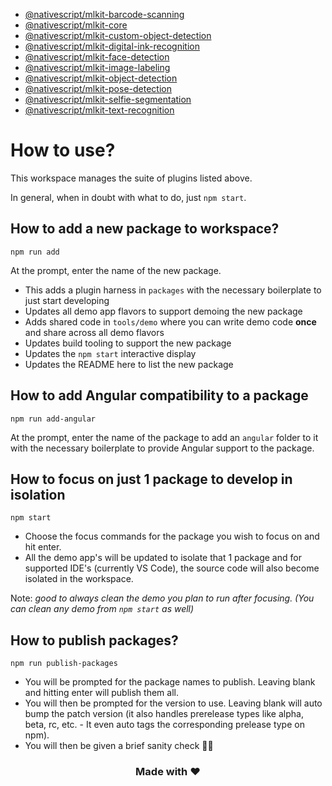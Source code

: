 - [@nativescript/mlkit-barcode-scanning](packages/mlkit-barcode-scanning/README.md)
- [@nativescript/mlkit-core](packages/mlkit-core/README.md)
- [@nativescript/mlkit-custom-object-detection](packages/mlkit-custom-object-detection/README.md)
- [@nativescript/mlkit-digital-ink-recognition](packages/mlkit-digital-ink-recognition/README.md)
- [@nativescript/mlkit-face-detection](packages/mlkit-face-detection/README.md)
- [@nativescript/mlkit-image-labeling](packages/mlkit-image-labeling/README.md)
- [@nativescript/mlkit-object-detection](packages/mlkit-object-detection/README.md)
- [@nativescript/mlkit-pose-detection](packages/mlkit-pose-detection/README.md)
- [@nativescript/mlkit-selfie-segmentation](packages/mlkit-selfie-segmentation/README.md)
- [@nativescript/mlkit-text-recognition](packages/mlkit-text-recognition/README.md)

# How to use?

This workspace manages the suite of plugins listed above. 

In general, when in doubt with what to do, just `npm start`.

## How to add a new package to workspace?

```
npm run add
```

At the prompt, enter the name of the new package.

- This adds a plugin harness in `packages` with the necessary boilerplate to just start developing
- Updates all demo app flavors to support demoing the new package
- Adds shared code in `tools/demo` where you can write demo code **once** and share across all demo flavors
- Updates build tooling to support the new package
- Updates the `npm start` interactive display
- Updates the README here to list the new package

## How to add Angular compatibility to a package

```
npm run add-angular
```

At the prompt, enter the name of the package to add an `angular` folder to it with the necessary boilerplate to provide Angular support to the package.

## How to focus on just 1 package to develop in isolation

```
npm start
```

- Choose the focus commands for the package you wish to focus on and hit enter.
- All the demo app's will be updated to isolate that 1 package and for supported IDE's (currently VS Code), the source code will also become isolated in the workspace.

Note: *good to always clean the demo you plan to run after focusing. (You can clean any demo from `npm start` as well)*

## How to publish packages?

```
npm run publish-packages
```

- You will be prompted for the package names to publish. Leaving blank and hitting enter will publish them all.
- You will then be prompted for the version to use. Leaving blank will auto bump the patch version (it also handles prerelease types like alpha, beta, rc, etc. - It even auto tags the corresponding prelease type on npm).
- You will then be given a brief sanity check 🧠😊

<h3 align="center">Made with ❤️</h3>
